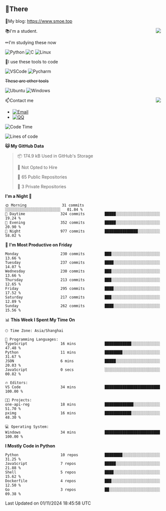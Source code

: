 
## 👏There

📰My blog: https://www.smoe.top

<img align="right" src="https://github-readme-stats.vercel.app/api/top-langs/?username=AkashiCoin"/>


📚I'm a student.

✏I'm studying these now

![Python](https://img.shields.io/badge/-Python-blue?style=flat-square&logo=Python&logoColor=fff)
![C](https://img.shields.io/badge/-C-585858?style=flat-square&logo=C&logoColor=fff)
![Linux](https://img.shields.io/badge/-Linux-black?style=flat-square&logo=Linux&logoColor=fff)

🔨I use these tools to code

![VSCode](https://img.shields.io/badge/-VSCode-blue?style=flat-square&logo=visualstudiocode&logoColor=fff)
![Pycharm](https://img.shields.io/badge/-Pycharm-green?style=flat-square&logo=pycharm&logoColor=fff)

 ~~These are other tools~~

![Ubuntu](https://img.shields.io/badge/-Ubuntu-orange?style=flat-square&logo=Ubuntu&logoColor=fff)
![Windows](https://img.shields.io/badge/-Windows-blue?style=flat-square&logo=Windows&logoColor=fff)

<img align="right" src="https://github-readme-stats.vercel.app/api?username=AkashiCoin" />


📫Contact me

* [![Email](https://img.shields.io/badge/Email-l1040186796@gmail.com-1?style=social&logoColor=fff)](mailto:l1040186796@gmail.com)
* [![QQ](https://img.shields.io/badge/QQ-1040186796-1?style=social&logoColor=fff)](tencent://AddContact/?fromId=45&fromSubId=1&subcmd=all&uin=1040186796&website=www.oicqzone.com)

<!--START_SECTION:waka-->
![Code Time](http://img.shields.io/badge/Code%20Time-1%2C367%20hrs%2036%20mins-blue)

![Lines of code](https://img.shields.io/badge/From%20Hello%20World%20I%27ve%20Written-331.1%20thousand%20lines%20of%20code-blue)

**🐱 My GitHub Data** 

> 📦 174.9 kB Used in GitHub's Storage 
 > 
> 🚫 Not Opted to Hire
 > 
> 📜 65 Public Repositories 
 > 
> 🔑 3 Private Repositories 
 > 
**I'm a Night 🦉** 

```text
🌞 Morning                31 commits          ░░░░░░░░░░░░░░░░░░░░░░░░░   01.84 % 
🌆 Daytime                324 commits         █████░░░░░░░░░░░░░░░░░░░░   19.24 % 
🌃 Evening                352 commits         █████░░░░░░░░░░░░░░░░░░░░   20.90 % 
🌙 Night                  977 commits         ███████████████░░░░░░░░░░   58.02 % 
```
📅 **I'm Most Productive on Friday** 

```text
Monday                   230 commits         ███░░░░░░░░░░░░░░░░░░░░░░   13.66 % 
Tuesday                  237 commits         ████░░░░░░░░░░░░░░░░░░░░░   14.07 % 
Wednesday                230 commits         ███░░░░░░░░░░░░░░░░░░░░░░   13.66 % 
Thursday                 213 commits         ███░░░░░░░░░░░░░░░░░░░░░░   12.65 % 
Friday                   295 commits         ████░░░░░░░░░░░░░░░░░░░░░   17.52 % 
Saturday                 217 commits         ███░░░░░░░░░░░░░░░░░░░░░░   12.89 % 
Sunday                   262 commits         ████░░░░░░░░░░░░░░░░░░░░░   15.56 % 
```


📊 **This Week I Spent My Time On** 

```text
🕑︎ Time Zone: Asia/Shanghai

💬 Programming Languages: 
TypeScript               16 mins             ████████████░░░░░░░░░░░░░   47.48 % 
Python                   11 mins             ████████░░░░░░░░░░░░░░░░░   31.67 % 
JSON                     6 mins              █████░░░░░░░░░░░░░░░░░░░░   20.03 % 
JavaScript               0 secs              ░░░░░░░░░░░░░░░░░░░░░░░░░   00.82 % 

🔥 Editors: 
VS Code                  34 mins             █████████████████████████   100.00 % 

🐱‍💻 Projects: 
one-api-reg              18 mins             █████████████░░░░░░░░░░░░   51.70 % 
pximg                    16 mins             ████████████░░░░░░░░░░░░░   48.30 % 

💻 Operating System: 
Windows                  34 mins             █████████████████████████   100.00 % 
```

**I Mostly Code in Python** 

```text
Python                   10 repos            ████████░░░░░░░░░░░░░░░░░   31.25 % 
JavaScript               7 repos             █████░░░░░░░░░░░░░░░░░░░░   21.88 % 
Shell                    5 repos             ████░░░░░░░░░░░░░░░░░░░░░   15.62 % 
Dockerfile               4 repos             ███░░░░░░░░░░░░░░░░░░░░░░   12.50 % 
Go                       3 repos             ██░░░░░░░░░░░░░░░░░░░░░░░   09.38 % 
```




 Last Updated on 01/11/2024 18:45:58 UTC
<!--END_SECTION:waka-->
